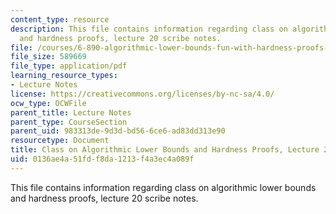 ```yaml
---
content_type: resource
description: This file contains information regarding class on algorithmic lower bounds
  and hardness proofs, lecture 20 scribe notes.
file: /courses/6-890-algorithmic-lower-bounds-fun-with-hardness-proofs-fall-2014/0136ae4a51fdf8da1213f4a3ec4a089f_MIT6_890F14_Lec20.pdf
file_size: 589669
file_type: application/pdf
learning_resource_types:
- Lecture Notes
license: https://creativecommons.org/licenses/by-nc-sa/4.0/
ocw_type: OCWFile
parent_title: Lecture Notes
parent_type: CourseSection
parent_uid: 983313de-9d3d-bd56-6ce6-ad83dd313e90
resourcetype: Document
title: Class on Algorithmic Lower Bounds and Hardness Proofs, Lecture 20 Scribe Notes
uid: 0136ae4a-51fd-f8da-1213-f4a3ec4a089f
---
```

This file contains information regarding class on algorithmic lower bounds and hardness proofs, lecture 20 scribe notes.